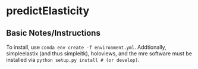 # predictElasticity
## Basic Notes/Instructions
To install, use `conda env create -f environment.yml`.  Addtionally, simpleelastix (and thus simpleitk), holoviews, and the mre software must be installed via `python setup.py install # (or develop)`.
